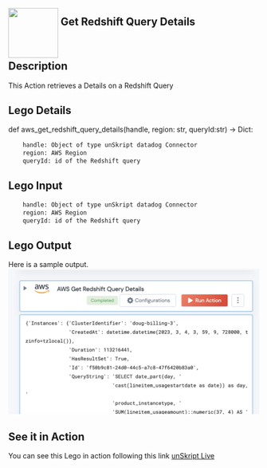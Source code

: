 [<img align="left" src="https://unskript.com/assets/favicon.png" width="100" height="100" style="padding-right: 5px">](https://unskript.com/assets/favicon.png) 
<h2>Get Redshift Query Details</h2>

<br>

## Description
This Action retrieves a Details on a Redshift Query


## Lego Details
   def aws_get_redshift_query_details(handle, region: str, queryId:str) -> Dict:

        handle: Object of type unSkript datadog Connector
		region: AWS Region
		queryId: id of the Redshift query

## Lego Input
        handle: Object of type unSkript datadog Connector
		region: AWS Region
		queryId: id of the Redshift query


## Lego Output
Here is a sample output.
<img src="./redshiftdetails.jpg">

## See it in Action

You can see this Lego in action following this link [unSkript Live](https://us.app.unskript.io)